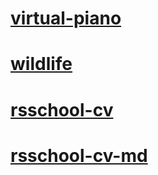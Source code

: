 # [virtual-piano](https://insikynwa.github.io/Insikynwa/virtual-piano/)

# [wildlife](https://insikynwa.github.io/Insikynwa/wildlife/)

# [rsschool-cv](https://insikynwa.github.io/Insikynwa/)

# [rsschool-cv-md](https://insikynwa.github.io/Insikynwa/cv/)
